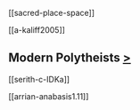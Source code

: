 [[sacred-place-space]]

[[a-kaliff2005]]

## Modern Polytheists [>](pagans.md)
[[serith-c-IDKa]]

[[arrian-anabasis1.11]]